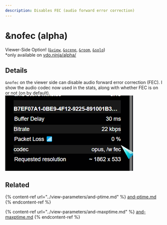 ```yaml
---
description: Disables FEC (audio forward error correction)
---
```


# \&nofec (alpha)

Viewer-Side Option! ([`&view`](../view-parameters/view.md), [`&scene`](../view-parameters/scene.md), [`&room`](../../general-settings/room.md), [`&solo`](../mixer-scene-parameters/and-solo.md))\
\*only available on [vdo.ninja/alpha/](https://vdo.ninja/alpha/)

## Details

&#x20;`&nofec` on the viewer side can disable audio forward error correction (FEC). I show the audio codec now used in the stats, along with whether FEC is on or not (on by default).\
![](<../../.gitbook/assets/image (2).png>)

## Related

{% content-ref url="../view-parameters/and-ptime.md" %}
[and-ptime.md](../view-parameters/and-ptime.md)
{% endcontent-ref %}

{% content-ref url="../view-parameters/and-maxptime.md" %}
[and-maxptime.md](../view-parameters/and-maxptime.md)
{% endcontent-ref %}
